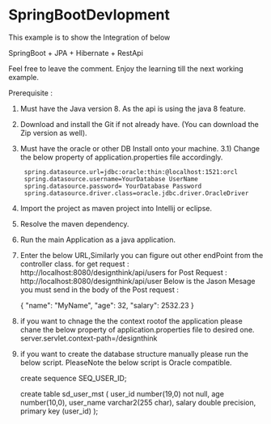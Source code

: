 # SpringBootDevlopment

This example is to show the Integration of below

SpringBoot + JPA + Hibernate + RestApi 

Feel free to leave the comment. Enjoy the learning till the next working example.

Prerequisite : 

1) Must have the Java version 8. As the api is using the java 8 feature.
2) Download and install the Git if not already have. (You can download the Zip version as well).
3) Must have the oracle or other DB Install onto your machine.
   3.1) Change the below property of application.properties file accordingly.
   
        spring.datasource.url=jdbc:oracle:thin:@localhost:1521:orcl
        spring.datasource.username=YourDatabase UserName
        spring.datasource.password= YourDatabase Password
        spring.datasource.driver.class=oracle.jdbc.driver.OracleDriver

3) Import the project as maven project into Intellij or eclipse.
4) Resolve the maven dependency.
5) Run the main Application as a java application.
6) Enter the below URL,Similarly you can figure out other endPoint from the controller class.
   for get request : http://localhost:8080/designthink/api/users
   for Post Request : http://localhost:8080/designthink/api/user 
   Below is the Jason Mesage you must send in the body of the Post request :  

    {
       "name": "MyName",
       "age": 32,
       "salary": 2532.23
     }
 
 7) if you want to chnage the the context rootof the application please chane the below property of 
    application.properties file to desired one.
    server.servlet.context-path=/designthink
    
 8) if you want to create the database structure manually please run the below script. 
    PleaseNote the below script is Oracle compatible.
 
     create sequence SEQ_USER_ID;
     
     create table sd_user_mst (
            user_id number(19,0) not null,
             age number(10,0),
             user_name varchar2(255 char),
             salary double precision,
             primary key (user_id)
         );
